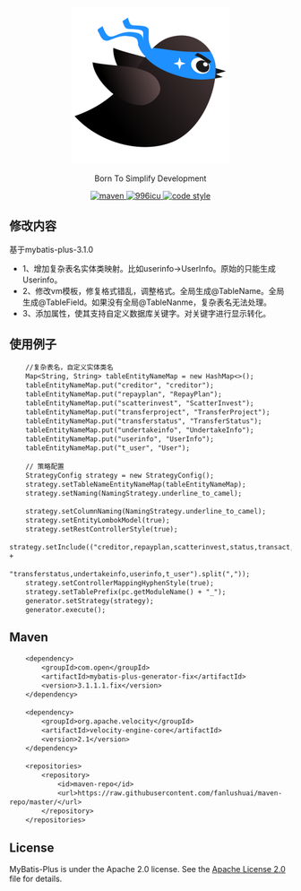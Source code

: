 <p align="center">
  <a href="https://github.com/baomidou/mybatis-plus">
   <img alt="Mybatis-Plus-Logo" src="https://raw.githubusercontent.com/baomidou/logo/master/mybatis-plus-logo-new-mini.png">
  </a>
</p>

<p align="center">
  Born To Simplify Development
</p>

<p align="center">
  <a href="https://search.maven.org/#search%7Cga%7C1%7Cg%3A%22com.baomidou%22%20AND%20a%3A%22mybatis-plus%22">
    <img alt="maven" src="https://img.shields.io/maven-central/v/com.baomidou/mybatis-plus.svg?style=flat-square">
  </a>

  <a href="https://github.com/996icu/996.ICU/blob/master/LICENSE">
    <img alt="996icu" src="https://img.shields.io/badge/license-NPL%20(The%20996%20Prohibited%20License)-blue.svg">
  </a>

  <a href="https://www.apache.org/licenses/LICENSE-2.0">
    <img alt="code style" src="https://img.shields.io/badge/license-Apache%202-4EB1BA.svg?style=flat-square">
  </a>
</p>

## 修改内容
 基于mybatis-plus-3.1.0
- 1、增加复杂表名实体类映射。比如userinfo->UserInfo。原始的只能生成Userinfo。
- 2、修改vm模板，修复格式错乱，调整格式。全局生成@TableName。全局生成@TableField。如果没有全局@TableNanme，复杂表名无法处理。
- 3、添加属性，使其支持自定义数据库关键字。对关键字进行显示转化。

## 使用例子

        //复杂表名，自定义实体类名
        Map<String, String> tableEntityNameMap = new HashMap<>();
        tableEntityNameMap.put("creditor", "creditor");
        tableEntityNameMap.put("repayplan", "RepayPlan");
        tableEntityNameMap.put("scatterinvest", "ScatterInvest");
        tableEntityNameMap.put("transferproject", "TransferProject");
        tableEntityNameMap.put("transferstatus", "TransferStatus");
        tableEntityNameMap.put("undertakeinfo", "UndertakeInfo");
        tableEntityNameMap.put("userinfo", "UserInfo");
        tableEntityNameMap.put("t_user", "User");

        // 策略配置
        StrategyConfig strategy = new StrategyConfig();
        strategy.setTableNameEntityNameMap(tableEntityNameMap);
        strategy.setNaming(NamingStrategy.underline_to_camel);

        strategy.setColumnNaming(NamingStrategy.underline_to_camel);
        strategy.setEntityLombokModel(true);
        strategy.setRestControllerStyle(true);
        strategy.setInclude(("creditor,repayplan,scatterinvest,status,transact,transferproject," +
                "transferstatus,undertakeinfo,userinfo,t_user").split(","));
        strategy.setControllerMappingHyphenStyle(true);
        strategy.setTablePrefix(pc.getModuleName() + "_");
        generator.setStrategy(strategy);
        generator.execute();

## Maven
    
        <dependency>
            <groupId>com.open</groupId>
            <artifactId>mybatis-plus-generator-fix</artifactId>
            <version>3.1.1.1.fix</version>
        </dependency>

        <dependency>
            <groupId>org.apache.velocity</groupId>
            <artifactId>velocity-engine-core</artifactId>
            <version>2.1</version>
        </dependency>

        <repositories>
            <repository>
                <id>maven-repo</id>
                <url>https://raw.githubusercontent.com/fanlushuai/maven-repo/master/</url>
            </repository>
        </repositories>
    
## License

MyBatis-Plus is under the Apache 2.0 license. See the [Apache License 2.0](https://www.apache.org/licenses/LICENSE-2.0) file for details.
